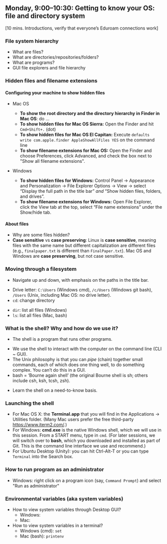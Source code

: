## Monday, 9:00–10:30: Getting to know your OS: file and directory system

[10 mins. Introductions, verify that everyone’s Eduroam connections work]

### File system hierarchy 

* What are files?
* What are directories/repositories/folders? <!--Thinking about why we call them folders: a folder and a piece of paper are the same, and can do some of the same things. A folder can also hold pieces of paper.-->
* What are programs? <!--Programs are files that can do something, but are still files nonetheless. Take a piece of paper out of your folder, fold it into an airplane, and throw it. It's still a piece of paper you can read from and write on, but it can fly.-->
* GUI file explorers and file hierarchy


### Hidden files and filename extensions


#### Configuring your machine to show hidden files
<!-- consolidate these -->
* Mac OS 
	* **To show the root directory and the directory hierarchy in Finder in Mac OS**: do ...
	* **To show hidden files for Mac OS Sierra:** Open the Finder and hit `Cmd+Shift+.` (dot)
	* **To show hidden files for Mac OS El Capitan:** Execute `defaults write com.apple.finder AppleShowAllFiles YES` on the command line
	* **To show filename extensions for Mac OS:** Open the Finder and choose Preferences, click Advanced, and check the box next to "Show all filename extensions". 

* Windows
	* **To show hidden files for Windows:** Control Panel → Appearance and Personalization → File Explorer Options → View → select “Display the full path in the title bar” *and* “Show hidden files, folders, and drives”.
	* **To show filename extensions for Windows:** Open File Explorer, click the View tab at the top, select “File name extensions” under the Show/hide tab.


#### About files

* Why are some files hidden? <!--If you change something, however small, in some of these files, you can break your computer. Be careful!-->
* **Case sensitive** vs **case preserving**: Linux is **case sensitive**, meaning files with the same name but different capitalization are different files (e.g., `finalpaper.txt` is different than `FinalPaper.txt`). Mac OS and Windows are **case preserving**, but not case sensitive.
<!-- (This preference can be changed when configuring the filesystem, but certain programs will not run in a case sensitive environment, so it’s best to leave it alone). A case preserving file system will spell the filename as you type it, but if you create a different file with a name that differs only in capitalization, it will overwrite the first one. We recommend not creating filenames that differ only in capitalization even on Linux; not only is it potentially confusing, but you may be collaborating on a project with someone not on Linux. -->




### Moving through a filesystem
<!-- Move the programs and files stuff in here, use cmd.exe -->
<!-- where is home?  both in cmd and in gui-->
<!-- language differences for gui and command line-->


* Navigate up and down, with emphasis on the paths in the title bar.
<!-- We should clarify that Git Bash will use forward slashes rather than backslashes, and explain later when we introduce cmd why that's the case.-->
* Drive letter: `C:\Users` (Windows cmd), `/c/Users` (Windows git bash), `/Users` (Unix, including Mac OS: no drive letter).
* `cd`: change directory
<!--Open a command line and begin using `cd`. Explain that `cd` is essentially the same as selecting or clicking a folder. `cd` into your home directory.-->
* `dir`: list all files (Windows)
* `ls`: list all files (Mac, bash)
<!--Use `ls` to show all the files in your current (when you first open the terminal, home) directory. Compare that to what you now see in your home directory (or C drive "folder"). Then use `cd Documents` to move into your documents folder. This is a relative path, as you’ve navigated relative to where you’ve started. Explain what an absolute path looks like, and try running one. Then run a few relative paths.-->

### What is the shell? Why and how do we use it?

* The shell is a program that runs other programs.
<!--Emphasize that the shell is still a program, which takes input and gives output. The input is a command, though, so it seems as though we’re doing something different. In reality, using command line is no different than using any other program.-->
* We use the shell to interact with the computer on the command line (CLI ~ GUI).
* The Unix philosophy is that you can _pipe_ (chain) together small commands, each of which does one thing well, to do something complex. You can’t do this in a GUI.
* bash = ‘Bourne again shell’ (the original Bourne shell is sh; others include csh, ksh, tcsh, zsh).
<!--We use and recommend bash (Git Bash). There are many different shells, some of which you end up downloading with program packages like Python.-->
* Learn the shell on a need-to-know basis.
<!--There are commands you’ll use every day, some you’ll use for special purposes (and you’ll look up how they work when you need them), and some that you’ll never need.-->

### Launching the shell

* For Mac OS X: the **Terminal.app** that you will find in the Applications → Utilities folder. (Many Mac users prefer the free third-party <https://www.iterm2.com/>.)
* For Windows: **cmd.exe** is the native Windows shell, which we will use in this session. From a START menu, type in `cmd`. 
(For later sessions, we will switch over to **bash**, which you downloaded and installed as part of Git. This is the command line interface we use and recommend.)
* For Ubuntu Desktop (Unity): you can hit Ctrl-Alt-T or you can type `Terminal` into the Search box.

### How to run program as an administrator
* Windows: right click on a program icon (say, `Command Prompt`) and select "Run as administrator"


### Environmental variables (aka system variables)
* How to view system variables through Desktop GUI?
	* Windows:
	* Mac: 
* How to view system variables in a terminal?
	* Windows (cmd): `set`
	* Mac (bash): `printenv`
